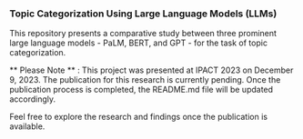### Topic Categorization Using Large Language Models (LLMs)
This repository presents a comparative study between three prominent large language models - PaLM, BERT, and GPT - for the task of topic categorization.

** Please Note ** : This project was presented at IPACT 2023 on December 9, 2023. The publication for this research is currently pending. Once the publication process is completed, the README.md file will be updated accordingly.

Feel free to explore the research and findings once the publication is available.
